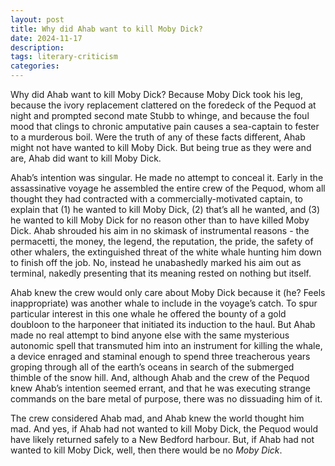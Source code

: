 ```yaml
---
layout: post
title: Why did Ahab want to kill Moby Dick?
date: 2024-11-17
description: 
tags: literary-criticism
categories: 
---
```


Why did Ahab want to kill Moby Dick? Because Moby Dick took his leg, because the ivory replacement clattered on the foredeck of the Pequod at night and prompted second mate Stubb to whinge, and because the foul mood that clings to chronic amputative pain causes a sea-captain to fester to a murderous boil. Were the truth of any of these facts different, Ahab might not have wanted to kill Moby Dick. But being true as they were and are, Ahab did want to kill Moby Dick.

Ahab’s intention was singular. He made no attempt to conceal it. Early in the assassinative voyage he assembled the entire crew of the Pequod, whom all thought they had contracted with a commercially-motivated captain, to explain that (1) he wanted to kill Moby Dick, (2) that’s all he wanted, and (3) he wanted to kill Moby Dick for no reason other than to have killed Moby Dick. Ahab shrouded his aim in no skimask of instrumental reasons - the permacetti, the money, the legend, the reputation, the pride, the safety of other whalers, the extinguished threat of the white whale hunting him down to finish off the job. No, instead he unabashedly marked his aim out as terminal, nakedly presenting that its meaning rested on nothing but itself. 

Ahab knew the crew would only care about Moby Dick because it (he? Feels inappropriate) was another whale to include in the voyage’s catch. To spur particular interest in this one whale he offered the bounty of a gold doubloon to the harponeer that initiated its induction to the haul. But Ahab made no real attempt to bind anyone else with the same mysterious autonomic spell that transmuted him into an instrument for killing the whale, a device enraged and staminal enough to spend three treacherous years groping through all of the earth’s oceans in search of the submerged thimble of the snow hill. And, although Ahab and the crew of the Pequod knew Ahab’s intention seemed errant, and that he was executing strange commands on the bare metal of purpose, there was no dissuading him of it.

The crew considered Ahab mad, and Ahab knew the world thought him mad. And yes, if Ahab had not wanted to kill Moby Dick, the Pequod would have likely returned safely to a New Bedford harbour. But, if Ahab had not wanted to kill Moby Dick, well, then there would be no _Moby Dick_.
